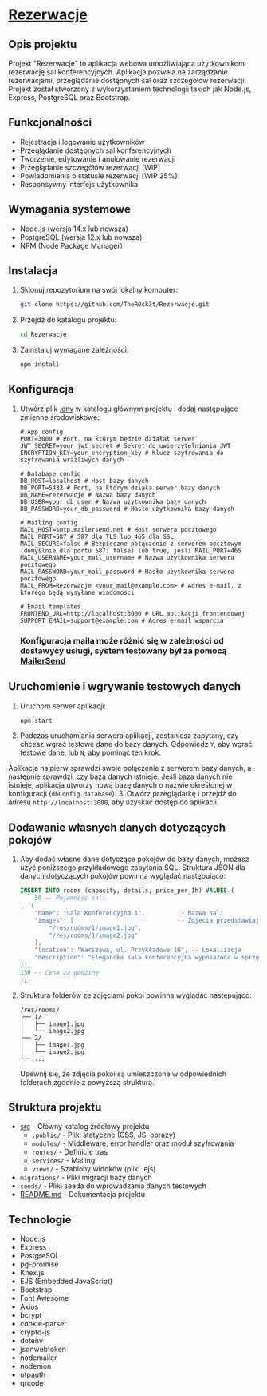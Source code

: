 # [Rezerwacje](https://github.com/TheR0ck3t/Rezerwacje)

## Opis projektu
Projekt "Rezerwacje" to aplikacja webowa umożliwiająca użytkownikom rezerwację sal konferencyjnych. Aplikacja pozwala na zarządzanie rezerwacjami, przeglądanie dostępnych sal oraz szczegółów rezerwacji. Projekt został stworzony z wykorzystaniem technologii takich jak Node.js, Express, PostgreSQL oraz Bootstrap.

## Funkcjonalności
- Rejestracja i logowanie użytkowników
- Przeglądanie dostępnych sal konferencyjnych
- Tworzenie, edytowanie i anulowanie rezerwacji
- Przeglądanie szczegółów rezerwacji [WIP]
- Powiadomienia o statusie rezerwacji [WIP 25%]
- Responsywny interfejs użytkownika

## Wymagania systemowe
- Node.js (wersja 14.x lub nowsza)
- PostgreSQL (wersja 12.x lub nowsza)
- NPM (Node Package Manager)

## Instalacja
1. Sklonuj repozytorium na swój lokalny komputer:
    ```sh
    git clone https://github.com/TheR0ck3t/Rezerwacje.git
    ```
2. Przejdź do katalogu projektu:
    ```sh
    cd Rezerwacje
    ```
3. Zainstaluj wymagane zależności:
    ```sh
    npm install
    ```

## Konfiguracja
1. Utwórz plik [.env](https://www.npmjs.com/package/dotenv) w katalogu głównym projektu i dodaj następujące zmienne środowiskowe:
    ```env
    # App config
    PORT=3000 # Port, na którym będzie działał serwer
    JWT_SECRET=your_jwt_secret # Sekret do uwierzytelniania JWT
    ENCRYPTION_KEY=your_encryption_key # Klucz szyfrowania do szyfrowania wrażliwych danych

    # Database config
    DB_HOST=localhost # Host bazy danych
    DB_PORT=5432 # Port, na którym działa serwer bazy danych
    DB_NAME=rezerwacje # Nazwa bazy danych
    DB_USER=your_db_user # Nazwa użytkownika bazy danych
    DB_PASSWORD=your_db_password # Hasło użytkownika bazy danych

    # Mailing config
    MAIL_HOST=smtp.mailersend.net # Host serwera pocztowego
    MAIL_PORT=587 # 587 dla TLS lub 465 dla SSL
    MAIL_SECURE=false # Bezpieczne połączenie z serwerem pocztowym (domyślnie dla portu 587: false) lub true, jeśli MAIL_PORT=465
    MAIL_USERNAME=your_mail_username # Nazwa użytkownika serwera pocztowego
    MAIL_PASSWORD=your_mail_password # Hasło użytkownika serwera pocztowego
    MAIL_FROM=Rezerwacje <your_mail@example.com> # Adres e-mail, z którego będą wysyłane wiadomości

    # Email templates
    FRONTEND_URL=http://localhost:3000 # URL aplikacji frontendowej
    SUPPORT_EMAIL=support@example.com # Adres e-mail wsparcia
    ```
    ### Konfiguracja maila może różnić się w zależności od dostawycy usługi, system testowany był za pomocą [MailerSend](https://www.mailersend.com/)

## Uruchomienie i wgrywanie testowych danych
1. Uruchom serwer aplikacji:
    ```sh
    npm start
    ```
2. Podczas uruchamiania serwera aplikacji, zostaniesz zapytany, czy chcesz wgrać testowe dane do bazy danych. Odpowiedz `Y`, aby wgrać testowe dane, lub `N`, aby pominąć ten krok.

Aplikacja najpierw sprawdzi swoje połączenie z serwerem bazy danych, a następnie sprawdzi, czy baza danych istnieje. Jeśli baza danych nie istnieje, aplikacja utworzy nową bazę danych o nazwie określonej w konfiguracji (`dbConfig.database`).
3. Otwórz przeglądarkę i przejdź do adresu `http://localhost:3000`, aby uzyskać dostęp do aplikacji.

## Dodawanie własnych danych dotyczących pokojów
1. Aby dodać własne dane dotyczące pokojów do bazy danych, możesz użyć poniższego przykładowego zapytania SQL. Struktura JSON dla danych dotyczących pokojów powinna wyglądać następująco:
    ```sql
    INSERT INTO rooms (capacity, details, price_per_1h) VALUES (
        50 -- Pojemność sali
    , '{
        "name": "Sala Konferencyjna 1",         -- Nazwa sali
        "images": [                             -- Zdjęcia przedstawiające dane miejsce
            "/res/rooms/1/image1.jpg", 
            "/res/rooms/1/image2.jpg"
        ],
        "location": "Warszawa, ul. Przykładowa 10", -- Lokalizacja
        "description": "Elegancka sala konferencyjna wyposażona w sprzęt multimedialny." -- Opis
    }',
    150 -- Cena za godzinę
    );
    ```
2. Struktura folderów ze zdjęciami pokoi powinna wyglądać następująco:
    ```
    /res/rooms/
    ├── 1/
    │   ├── image1.jpg
    │   └── image2.jpg
    ├── 2/
    │   ├── image1.jpg
    │   └── image2.jpg
    └── ...
    ```
    Upewnij się, że zdjęcia pokoi są umieszczone w odpowiednich folderach zgodnie z powyższą strukturą.

## Struktura projektu
- [src](https://github.com/TheR0ck3t/Rezerwacje/tree/main/src) - Główny katalog źródłowy projektu
  - `.public/` - Pliki statyczne (CSS, JS, obrazy)
  - `modules/` - Middleware, error handler oraz moduł szyfrowania
  - `routes/` - Definicje tras
  - `services/` - Mailing
  - `views/` - Szablony widoków (pliki .ejs)
- `migrations/` - Pliki migracji bazy danych
- `seeds/` - Pliki seeda do wprowadzania danych testowych
- [README.md](https://github.com/TheR0ck3t/Rezerwacje/blob/main/README.md) - Dokumentacja projektu

## Technologie
- Node.js
- Express
- PostgreSQL
- pg-promise
- Knex.js
- EJS (Embedded JavaScript)
- Bootstrap
- Font Awesome
- Axios
- bcrypt
- cookie-parser
- crypto-js
- dotenv
- jsonwebtoken
- nodemailer
- nodemon
- otpauth
- qrcode
